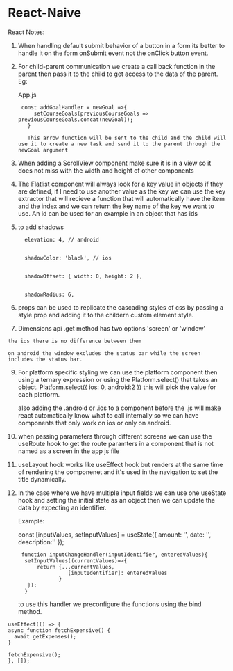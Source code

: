 # React-Naive

React Notes:

  1. When handling default submit behavior of a button in a form its better to handle it on the form onSubmit event not the onClick 
     button event.
  2. For child-parent communication we create a call back function in the parent then pass it to the child to get access to the data of the parent.
     Eg: 
        
        
        App.js
        
        
          const addGoalHandler = newGoal =>{
              setCourseGoals(previousCourseGoals => previousCourseGoals.concat(newGoal));
            }
            
            This arrow function will be sent to the child and the child will use it to create a new task and send it to the parent through the newGoal argument
            
          
        
    
  3. When adding a ScrollView component make sure it is in a view so it does not miss with the width and height of other components  
  4. The Flatlist component will always look for a key value in objects if they are defined, if I need to use another value as the key we can use the 
     key extractor that will recieve a function that will automatically have the item and the index and we can return the key name of the key we want to use.
     An id can be used for an example in an object that has ids
  6. to add shadows   



           elevation: 4, // android


           shadowColor: 'black', // ios


           shadowOffset: { width: 0, height: 2 },


           shadowRadius: 6,

     
  8. props can be used to replicate the cascading styles of css by passing a style prop and adding it to the childern custom element style. 
  
  9. Dimensions api .get method has two options 'screen' or 'window' 
    
    the ios there is no difference between them
    
    on android the window excludes the status bar while the screen includes the status bar.
    
    
  9. For platform specific styling we can use the platform component then using a ternary expression or using the Platform.select() that takes an object.
      Platform.select({ ios: 0, android:2 }) this will pick the value for each platform.
      
      also adding the .android or .ios to a component before the .js will make react automatically know what to call internally so we can have components that 
      only work on ios or only on android.
      
      
      
      
  10. when passing parameters through different screens we can use the useRoute hook to get the route paramters in a component that is not named as a screen in the app js         file


  11. useLayout hook works like useEffect hook but renders at the same time of rendering the componenet and it's used in the navigation to set the title dynamically.
  
  
  12. In the case where we have multiple input fields we can use one useState hook and setting the initial state as an object
      then we can update the data by expecting an identifier.
      
      Example:
      
      
        const [inputValues, setInputValues] = useState({
            amount: '',
            date: '',
            description:''
        });
        
       
           function inputChangeHandler(inputIdentifier, enteredValues){
            setInputValues((currentValues)=>{
                return {...currentValues, 
                          [inputIdentifier]: enteredValues
                       }
             });
            }
            
            
      to use this handler we preconfigure the functions using the bind method.



    useEffect(() => {
    async function fetchExpensive() {
      await getExpenses();
    }

    fetchExpensive();
    }, []);
